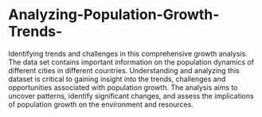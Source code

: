 # Analyzing-Population-Growth-Trends-
Identifying trends and challenges in this comprehensive growth analysis.
The data set contains important information on the population dynamics of different cities in different countries. Understanding and analyzing this dataset is critical to gaining insight into the trends, challenges and opportunities associated with population growth. The analysis aims to uncover patterns, identify significant changes, and assess the implications of population growth on the environment and resources.
